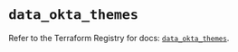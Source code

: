 # `data_okta_themes`

Refer to the Terraform Registry for docs: [`data_okta_themes`](https://registry.terraform.io/providers/okta/okta/4.17.0/docs/data-sources/themes).

